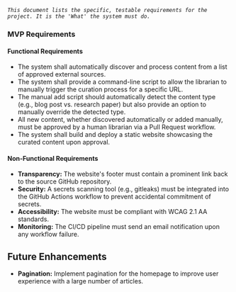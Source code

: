*`This document lists the specific, testable requirements for the project. It is the 'What' the system must do.`*

### MVP Requirements

#### Functional Requirements
*   The system shall automatically discover and process content from a list of approved external sources.
*   The system shall provide a command-line script to allow the librarian to manually trigger the curation process for a specific URL.
*   The manual add script should automatically detect the content type (e.g., blog post vs. research paper) but also provide an option to manually override the detected type.
*   All new content, whether discovered automatically or added manually, must be approved by a human librarian via a Pull Request workflow.
*   The system shall build and deploy a static website showcasing the curated content upon approval.

#### Non-Functional Requirements
*   **Transparency:** The website's footer must contain a prominent link back to the source GitHub repository.
*   **Security:** A secrets scanning tool (e.g., gitleaks) must be integrated into the GitHub Actions workflow to prevent accidental commitment of secrets.
*   **Accessibility:** The website must be compliant with WCAG 2.1 AA standards.
*   **Monitoring:** The CI/CD pipeline must send an email notification upon any workflow failure.

## Future Enhancements

*   **Pagination:** Implement pagination for the homepage to improve user experience with a large number of articles.
